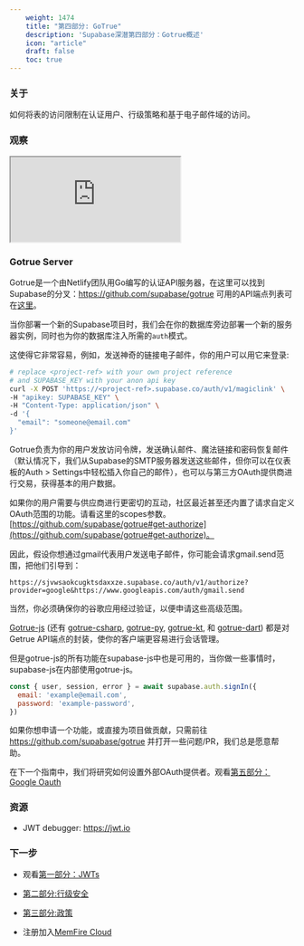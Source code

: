 ```yaml
---
    weight: 1474
    title: "第四部分: GoTrue"
    description: 'Supabase深潜第四部分：Gotrue概述'
    icon: "article"
    draft: false
    toc: true
---
```



### 关于

如何将表的访问限制在认证用户、行级策略和基于电子邮件域的访问。

### 观察

<div className="video-container">
  <iframe
    src="https://www.youtube.com/embed/neqfYym_84k"
    frameBorder="1"
    allow="accelerometer; autoplay; clipboard-write; encrypted-media; gyroscope; picture-in-picture"
    allowFullScreen
  ></iframe>
</div>

### Gotrue Server

Gotrue是一个由Netlify团队用Go编写的认证API服务器，在这里可以找到Supabase的分叉：https://github.com/supabase/gotrue
可用的API端点列表可在[这里](https://github.com/supabase/gotrue#endpoints)。

当你部署一个新的Supabase项目时，我们会在你的数据库旁边部署一个新的服务器实例，同时也为你的数据库注入所需的`auth`模式。

这使得它非常容易，例如，发送神奇的链接电子邮件，你的用户可以用它来登录:

```bash
# replace <project-ref> with your own project reference
# and SUPABASE_KEY with your anon api key
curl -X POST 'https://<project-ref>.supabase.co/auth/v1/magiclink' \
-H "apikey: SUPABASE_KEY" \
-H "Content-Type: application/json" \
-d '{
  "email": "someone@email.com"
}'
```

Gotrue负责为你的用户发放访问令牌，发送确认邮件、魔法链接和密码恢复邮件（默认情况下，我们从Supabase的SMTP服务器发送这些邮件，但你可以在仪表板的Auth > Settings中轻松插入你自己的邮件），也可以与第三方OAuth提供商进行交易，获得基本的用户数据。

如果你的用户需要与供应商进行更密切的互动，社区最近甚至还内置了请求自定义OAuth范围的功能。请看这里的scopes参数。[https://github.com/supabase/gotrue#get-authorize](https://github.com/supabase/gotrue#get-authorize)。

因此，假设你想通过gmail代表用户发送电子邮件，你可能会请求gmail.send范围，把他们引导到：

```
https://sjvwsaokcugktsdaxxze.supabase.co/auth/v1/authorize?provider=google&https://www.googleapis.com/auth/gmail.send
```

当然，你必须确保你的谷歌应用经过验证，以便申请这些高级范围。

[Gotrue-js](https://github.com/supabase/gotrue-js) (还有 [gotrue-csharp](https://github.com/supabase/gotrue-csharp), [gotrue-py](https://github.com/j0/gotrue-py), [gotrue-kt](https://github.com/supabase/gotrue-kt), 和 [gotrue-dart](https://github.com/supabase/gotrue-dart)) 都是对Getrue API端点的封装，使你的客户端更容易进行会话管理。

但是gotrue-js的所有功能在supabase-js中也是可用的，当你做一些事情时，supabase-js在内部使用gotrue-js。

```jsx
const { user, session, error } = await supabase.auth.signIn({
  email: 'example@email.com',
  password: 'example-password',
})
```

如果你想申请一个功能，或直接为项目做贡献，只需前往 https://github.com/supabase/gotrue 
并打开一些问题/PR，我们总是愿意帮助。

在下一个指南中，我们将研究如何设置外部OAuth提供者。观看[第五部分：Google Oauth](././learn/auth-deep-dive/auth-google-oauth)

### 资源

- JWT debugger: https://jwt.io​

### 下一步

- 观看[第一部分：JWTs](./auth-deep-dive-jwts) 

- [第二部分:行级安全](./auth-row-level-security)
- [第三部分:政策](./auth-policies)
<!--- [第四部分: GoTrue](../../learn/auth-deep-dive/auth-gotrue)-->
- 注册加入[MemFire Cloud](https://cloud.memfiredb.com/)


